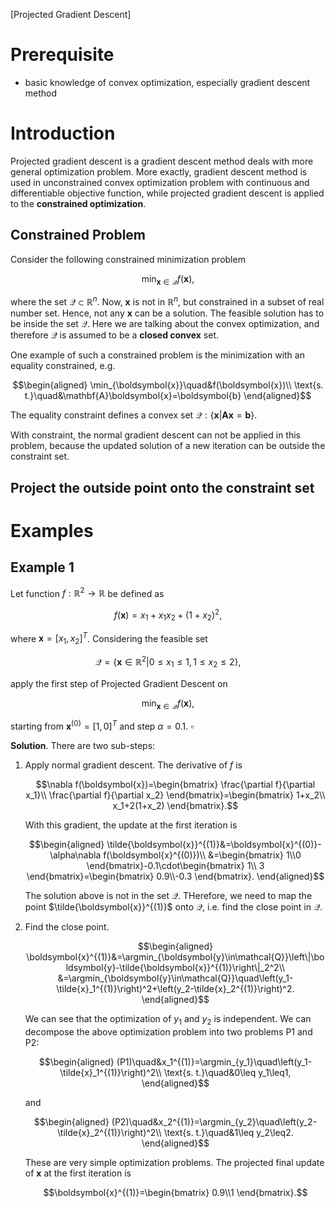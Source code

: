 [Projected Gradient Descent]

# Prerequisite

- basic knowledge of convex optimization, especially gradient descent method

# Introduction

Projected gradient descent is a gradient descent method deals with more general optimization problem. More exactly, gradient descent method is used in unconstrained convex optimization problem with continuous and differentiable objective function, while projected gradient descent is applied to the **constrained optimization**.

## Constrained Problem

Consider the following constrained minimization problem

$$\min_{\boldsymbol{x}\in\mathcal{Q}}f(\boldsymbol{x}),$$

where the set $\mathcal{Q}\subset\mathbb{R}^{n}$. Now, $\boldsymbol{x}$ is not in $\mathbb{R}^{n}$, but constrained in a subset of real number set. Hence, not any $\boldsymbol{x}$ can be a solution. The feasible solution has to be inside the set $\mathcal{Q}$. Here we are talking about the convex optimization, and therefore $\mathcal{Q}$ is assumed to be a **closed convex** set.

One example of such a constrained problem is the minimization with an equality constrained, e.g.

$$\begin{aligned}
\min_{\boldsymbol{x}}\quad&f(\boldsymbol{x})\\
\text{s. t.}\quad&\mathbf{A}\boldsymbol{x}=\boldsymbol{b}
\end{aligned}$$

The equality constraint defines a convex set $\mathcal{Q:\{\boldsymbol{x}|\mathbf{A}\boldsymbol{x}=\boldsymbol{b}\}}$.

With constraint, the normal gradient descent can not be applied in this problem, because the updated solution of a new iteration can be outside the constraint set.

## Project the outside point onto the constraint set



# Examples

## Example 1

Let function $f:\mathbb{R}^2\rightarrow\mathbb{R}$ be defined as

$$f(\boldsymbol{x})=x_1+x_1x_2+(1+x_2)^2,$$

where $\boldsymbol{x}=[x_1,x_2]^T$. Considering the feasible set

$$\mathcal{Q}=\{\boldsymbol{x}\in\mathbb{R}^2|0\leq x_1\leq1,1\leq x_2\leq2\},$$

apply the first step of Projected Gradient Descent on

$$\min_{\boldsymbol{x}\in\mathcal{Q}}f(\boldsymbol{x}),$$

starting from $\boldsymbol{x}^{(0)}=[1,0]^T$ and step $\alpha=0.1$. $\square$

**Solution**. There are two sub-steps:

1. Apply normal gradient descent. The derivative of $f$ is
   
   $$\nabla f(\boldsymbol{x})=\begin{bmatrix}
     \frac{\partial f}{\partial x_1}\\
     \frac{\partial f}{\partial x_2} 
   \end{bmatrix}=\begin{bmatrix}
     1+x_2\\
     x_1+2(1+x_2)
   \end{bmatrix}.$$

   With this gradient, the update at the first iteration is
   
   $$\begin{aligned}
   \tilde{\boldsymbol{x}}^{(1)}&=\boldsymbol{x}^{(0)}-\alpha\nabla f(\boldsymbol{x}^{(0)})\\
   &=\begin{bmatrix}
     1\\0 
   \end{bmatrix}-0.1\cdot\begin{bmatrix}
     1\\ 3
   \end{bmatrix}=\begin{bmatrix}
     0.9\\-0.3 
   \end{bmatrix}.
   \end{aligned}$$

   The solution above is not in the set $\mathcal{Q}$. THerefore, we need to map the point $\tilde{\boldsymbol{x}}^{(1)}$ onto $\mathcal{Q}$, i.e. find the close point in $\mathcal{Q}$.

2. Find the close point.
   
   $$\begin{aligned}
    \boldsymbol{x}^{(1)}&=\argmin_{\boldsymbol{y}\in\mathcal{Q}}\left\|\boldsymbol{y}-\tilde{\boldsymbol{x}}^{(1)}\right\|_2^2\\
    &=\argmin_{\boldsymbol{y}\in\mathcal{Q}}\quad\left(y_1-\tilde{x}_1^{(1)}\right)^2+\left(y_2-\tilde{x}_2^{(1)}\right)^2.
   \end{aligned}$$

   We can see that the optimization of $y_1$ and $y_2$ is independent. We can decompose the above optimization problem into two problems P1 and P2:

   $$\begin{aligned}
    (P1)\quad&x_1^{(1)}=\argmin_{y_1}\quad\left(y_1-\tilde{x}_1^{(1)}\right)^2\\
    \text{s. t.}\quad&0\leq y_1\leq1,
   \end{aligned}$$

   and

   $$\begin{aligned}
    (P2)\quad&x_2^{(1)}=\argmin_{y_2}\quad\left(y_2-\tilde{x}_2^{(1)}\right)^2\\
    \text{s. t.}\quad&1\leq y_2\leq2.
   \end{aligned}$$

   These are very simple optimization problems. The projected final update of $\boldsymbol{x}$ at the first iteration is

   $$\boldsymbol{x}^{(1)}=\begin{bmatrix}
     0.9\\1 
   \end{bmatrix}.$$ 
